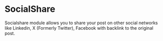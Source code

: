 # SocialShare

Socialshare module allows you to share your post on other social networks like Linkedin, X (Formerly Twitter), Facebook with backlink to the original post.
